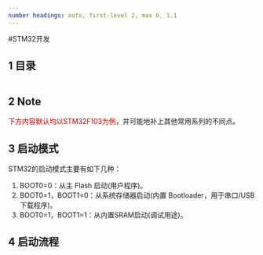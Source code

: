 ```yaml
---
number headings: auto, first-level 2, max 6, 1.1
---
```

#STM32开发 

## 1 目录

```toc
```

## 2 Note

<font color="#c00000">下方内容默认均以STM32F103为例</font>，并可能地补上其他常用系列的不同点。

## 3 启动模式

STM32的启动模式主要有如下几种：
1. BOOT0=0：从主 Flash 启动(用户程序)。
2. BOOT0=1，BOOT1=0：从系统存储器启动(内置 Bootloader，用于串口/USB 下载程序)。
3. BOOT0=1，BOOT1=1：从内置SRAM启动(调试用途)。


## 4 启动流程



